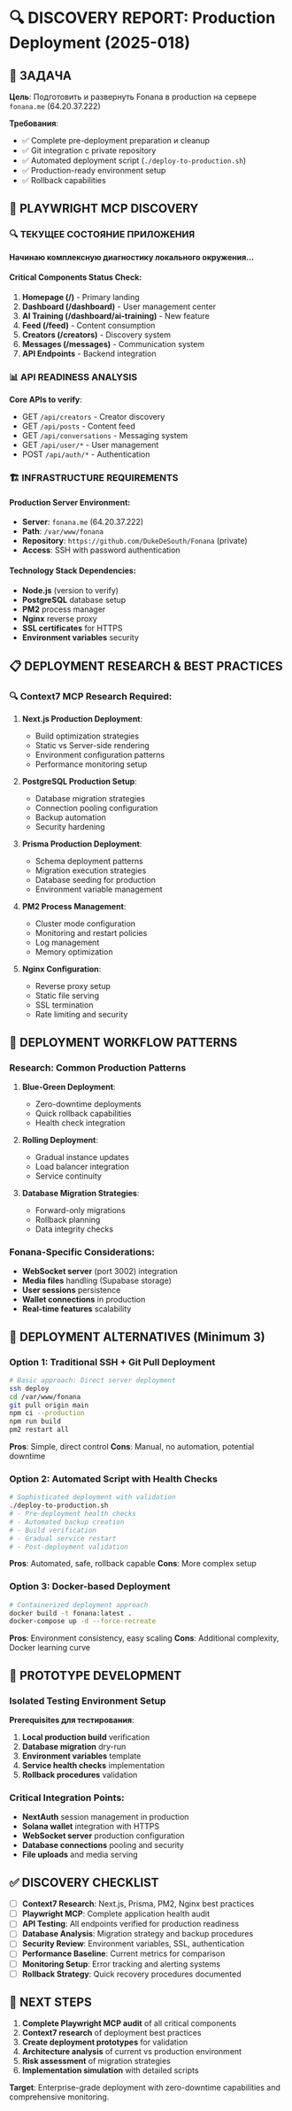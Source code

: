 # 🔍 DISCOVERY REPORT: Production Deployment (2025-018)

## 🎯 ЗАДАЧА

**Цель**: Подготовить и развернуть Fonana в production на сервере `fonana.me` (64.20.37.222)

**Требования**:
- ✅ Complete pre-deployment preparation и cleanup
- ✅ Git integration с private repository 
- ✅ Automated deployment script (`./deploy-to-production.sh`)
- ✅ Production-ready environment setup
- ✅ Rollback capabilities

## 🧪 PLAYWRIGHT MCP DISCOVERY

### 🔍 **ТЕКУЩЕЕ СОСТОЯНИЕ ПРИЛОЖЕНИЯ**

**Начинаю комплексную диагностику локального окружения...**

#### **Critical Components Status Check:**
1. **Homepage (/)** - Primary landing
2. **Dashboard (/dashboard)** - User management center
3. **AI Training (/dashboard/ai-training)** - New feature
4. **Feed (/feed)** - Content consumption
5. **Creators (/creators)** - Discovery system  
6. **Messages (/messages)** - Communication system
7. **API Endpoints** - Backend integration

### 📊 **API READINESS ANALYSIS**

**Core APIs to verify**:
- GET `/api/creators` - Creator discovery
- GET `/api/posts` - Content feed
- GET `/api/conversations` - Messaging system
- GET `/api/user/*` - User management
- POST `/api/auth/*` - Authentication

### 🏗️ **INFRASTRUCTURE REQUIREMENTS**

#### **Production Server Environment**:
- **Server**: `fonana.me` (64.20.37.222)
- **Path**: `/var/www/fonana`
- **Repository**: `https://github.com/DukeDeSouth/Fonana` (private)
- **Access**: SSH with password authentication

#### **Technology Stack Dependencies**:
- **Node.js** (version to verify)
- **PostgreSQL** database setup
- **PM2** process manager
- **Nginx** reverse proxy
- **SSL certificates** for HTTPS
- **Environment variables** security

## 📋 **DEPLOYMENT RESEARCH & BEST PRACTICES**

### 🔍 **Context7 MCP Research Required**:

1. **Next.js Production Deployment**:
   - Build optimization strategies
   - Static vs Server-side rendering
   - Environment configuration patterns
   - Performance monitoring setup

2. **PostgreSQL Production Setup**:
   - Database migration strategies
   - Connection pooling configuration
   - Backup automation
   - Security hardening

3. **Prisma Production Deployment**:
   - Schema deployment patterns
   - Migration execution strategies
   - Database seeding for production
   - Environment variable management

4. **PM2 Process Management**:
   - Cluster mode configuration
   - Monitoring and restart policies
   - Log management
   - Memory optimization

5. **Nginx Configuration**:
   - Reverse proxy setup
   - Static file serving
   - SSL termination
   - Rate limiting and security

## 🔄 **DEPLOYMENT WORKFLOW PATTERNS**

### **Research: Common Production Patterns**

1. **Blue-Green Deployment**:
   - Zero-downtime deployments
   - Quick rollback capabilities
   - Health check integration

2. **Rolling Deployment**:
   - Gradual instance updates
   - Load balancer integration
   - Service continuity

3. **Database Migration Strategies**:
   - Forward-only migrations
   - Rollback planning
   - Data integrity checks

### **Fonana-Specific Considerations**:
- **WebSocket server** (port 3002) integration
- **Media files** handling (Supabase storage)
- **User sessions** persistence
- **Wallet connections** in production
- **Real-time features** scalability

## 🎯 **DEPLOYMENT ALTERNATIVES (Minimum 3)**

### **Option 1: Traditional SSH + Git Pull Deployment**
```bash
# Basic approach: Direct server deployment
ssh deploy
cd /var/www/fonana
git pull origin main
npm ci --production
npm run build
pm2 restart all
```

**Pros**: Simple, direct control
**Cons**: Manual, no automation, potential downtime

### **Option 2: Automated Script with Health Checks**
```bash
# Sophisticated deployment with validation
./deploy-to-production.sh
# - Pre-deployment health checks
# - Automated backup creation
# - Build verification
# - Gradual service restart
# - Post-deployment validation
```

**Pros**: Automated, safe, rollback capable
**Cons**: More complex setup

### **Option 3: Docker-based Deployment**
```bash
# Containerized deployment approach
docker build -t fonana:latest .
docker-compose up -d --force-recreate
```

**Pros**: Environment consistency, easy scaling
**Cons**: Additional complexity, Docker learning curve

## 🔧 **PROTOTYPE DEVELOPMENT**

### **Isolated Testing Environment Setup**

**Prerequisites для тестирования**:
1. **Local production build** verification
2. **Database migration** dry-run
3. **Environment variables** template
4. **Service health checks** implementation
5. **Rollback procedures** validation

### **Critical Integration Points**:
- **NextAuth** session management in production
- **Solana wallet** integration with HTTPS
- **WebSocket server** production configuration  
- **Database connections** pooling and security
- **File uploads** and media serving

## ✅ **DISCOVERY CHECKLIST**

- [ ] **Context7 Research**: Next.js, Prisma, PM2, Nginx best practices 
- [ ] **Playwright MCP**: Complete application health audit
- [ ] **API Testing**: All endpoints verified for production readiness
- [ ] **Database Analysis**: Migration strategy and backup procedures
- [ ] **Security Review**: Environment variables, SSL, authentication
- [ ] **Performance Baseline**: Current metrics for comparison
- [ ] **Monitoring Setup**: Error tracking and alerting systems
- [ ] **Rollback Strategy**: Quick recovery procedures documented

## 🎯 **NEXT STEPS**

1. **Complete Playwright MCP audit** of all critical components
2. **Context7 research** of deployment best practices 
3. **Create deployment prototypes** for validation
4. **Architecture analysis** of current vs production environment
5. **Risk assessment** of migration strategies
6. **Implementation simulation** with detailed scripts

**Target**: Enterprise-grade deployment with zero-downtime capabilities and comprehensive monitoring. 